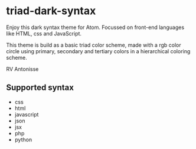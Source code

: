 # triad-dark-syntax

Enjoy this dark syntax theme for Atom. Focussed on front-end languages like HTML, css and JavaScript.

This theme is build as a basic triad color scheme, made with a rgb color circle using primary, secondary and tertiary colors in a hierarchical coloring scheme.

RV Antonisse

## Supported syntax

* css
* html
* javascript
* json
* jsx
* php
* python
